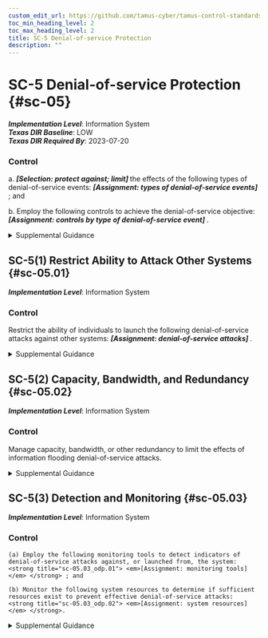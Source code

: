 ```yaml
---
custom_edit_url: https://github.com/tamus-cyber/tamus-control-standards/tree/main/content/tamus.edu/TAMUS_profile.xml
toc_min_heading_level: 2
toc_max_heading_level: 2
title: SC-5 Denial-of-service Protection
description: ""
---
```


# SC-5 Denial-of-service Protection {#sc-05}

_**Implementation Level**_: Information System\
_**Texas DIR Baseline**_: LOW\
_**Texas DIR Required By**_: 2023-07-20

### Control



a. <strong title="sc-05_odp.02"> <em>[Selection: protect against; limit]</em> </strong> the effects of the following types of denial-of-service events: <strong title="sc-05_odp.01"> <em>[Assignment: types of denial-of-service events]</em> </strong> ; and

b. Employ the following controls to achieve the denial-of-service objective: <strong title="sc-05_odp.03"> <em>[Assignment: controls by type of denial-of-service event]</em> </strong>.


<details><summary>Supplemental Guidance</summary>Denial-of-service events may occur due to a variety of internal and external causes, such as an attack by an adversary or a lack of planning to support organizational needs with respect to capacity and bandwidth. Such attacks can occur across a wide range of network protocols (e.g., IPv4, IPv6). A variety of technologies are available to limit or eliminate the origination and effects of denial-of-service events. For example, boundary protection devices can filter certain types of packets to protect system components on internal networks from being directly affected by or the source of denial-of-service attacks. Employing increased network capacity and bandwidth combined with service redundancy also reduces the susceptibility to denial-of-service events.</details>


## SC-5(1) Restrict Ability to Attack Other Systems {#sc-05.01}

_**Implementation Level**_: Information System

### Control

Restrict the ability of individuals to launch the following denial-of-service attacks against other systems: <strong title="sc-05.01_odp"> <em>[Assignment: denial-of-service attacks]</em> </strong>.


<details><summary>Supplemental Guidance</summary>Restricting the ability of individuals to launch denial-of-service attacks requires the mechanisms commonly used for such attacks to be unavailable. Individuals of concern include hostile insiders or external adversaries who have breached or compromised the system and are using it to launch a denial-of-service attack. Organizations can restrict the ability of individuals to connect and transmit arbitrary information on the transport medium (i.e., wired networks, wireless networks, spoofed Internet protocol packets). Organizations can also limit the ability of individuals to use excessive system resources. Protection against individuals having the ability to launch denial-of-service attacks may be implemented on specific systems or boundary devices that prohibit egress to potential target systems.</details>


## SC-5(2) Capacity, Bandwidth, and Redundancy {#sc-05.02}

_**Implementation Level**_: Information System

### Control

Manage capacity, bandwidth, or other redundancy to limit the effects of information flooding denial-of-service attacks.


<details><summary>Supplemental Guidance</summary>Managing capacity ensures that sufficient capacity is available to counter flooding attacks. Managing capacity includes establishing selected usage priorities, quotas, partitioning, or load balancing.</details>


## SC-5(3) Detection and Monitoring {#sc-05.03}

_**Implementation Level**_: Information System

### Control



    (a) Employ the following monitoring tools to detect indicators of denial-of-service attacks against, or launched from, the system: <strong title="sc-05.03_odp.01"> <em>[Assignment: monitoring tools]</em> </strong> ; and

    (b) Monitor the following system resources to determine if sufficient resources exist to prevent effective denial-of-service attacks: <strong title="sc-05.03_odp.02"> <em>[Assignment: system resources]</em> </strong>.


<details><summary>Supplemental Guidance</summary>Organizations consider the utilization and capacity of system resources when managing risk associated with a denial of service due to malicious attacks. Denial-of-service attacks can originate from external or internal sources. System resources that are sensitive to denial of service include physical disk storage, memory, and CPU cycles. Techniques used to prevent denial-of-service attacks related to storage utilization and capacity include instituting disk quotas, configuring systems to automatically alert administrators when specific storage capacity thresholds are reached, using file compression technologies to maximize available storage space, and imposing separate partitions for system and user data.</details>
